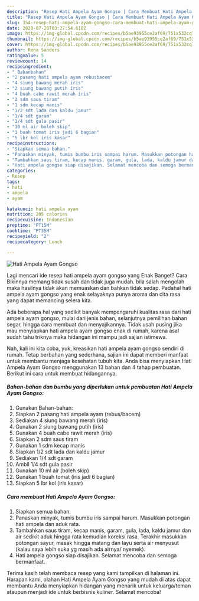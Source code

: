 ```yaml
---
description: "Resep Hati Ampela Ayam Gongso | Cara Membuat Hati Ampela Ayam Gongso Yang Enak Banget"
title: "Resep Hati Ampela Ayam Gongso | Cara Membuat Hati Ampela Ayam Gongso Yang Enak Banget"
slug: 354-resep-hati-ampela-ayam-gongso-cara-membuat-hati-ampela-ayam-gongso-yang-enak-banget
date: 2020-07-28T03:27:54.618Z
image: https://img-global.cpcdn.com/recipes/b5ae93955ce2af69/751x532cq70/hati-ampela-ayam-gongso-foto-resep-utama.jpg
thumbnail: https://img-global.cpcdn.com/recipes/b5ae93955ce2af69/751x532cq70/hati-ampela-ayam-gongso-foto-resep-utama.jpg
cover: https://img-global.cpcdn.com/recipes/b5ae93955ce2af69/751x532cq70/hati-ampela-ayam-gongso-foto-resep-utama.jpg
author: Rena Sanders
ratingvalue: 5
reviewcount: 14
recipeingredient:
- " Bahanbahan"
- "2 pasang hati ampela ayam rebusbacem"
- "4 siung bawang merah iris"
- "2 siung bawang putih iris"
- "4 buah cabe rawit merah iris"
- "2 sdm saus tiram"
- "1 sdm kecap manis"
- "1/2 sdt lada dan kaldu jamur"
- "1/4 sdt garam"
- "1/4 sdt gula pasir"
- "10 ml air boleh skip"
- "1 buah tomat iris jadi 6 bagian"
- "5 lbr kol iris kasar"
recipeinstructions:
- "Siapkan semua bahan."
- "Panaskan minyak, tumis bumbu iris sampai harum. Masukkan potongan hati ampela dan aduk rata."
- "Tambahkan saus tiram, kecap manis, garam, gula, lada, kaldu jamur dan air sedikit aduk hingga rata kemudian koreksi rasa. Terakhir masukkan potongan sayur, masak hingga matang dan layu serta air menyusut (kalau saya lebih suka yg masih ada airnya/ nyemek)."
- "Hati ampela gongso siap disajikan. Selamat mencoba dan semoga bermanfaat."
categories:
- Resep
tags:
- hati
- ampela
- ayam

katakunci: hati ampela ayam 
nutrition: 205 calories
recipecuisine: Indonesian
preptime: "PT15M"
cooktime: "PT35M"
recipeyield: "2"
recipecategory: Lunch

---
```



![Hati Ampela Ayam Gongso](https://img-global.cpcdn.com/recipes/b5ae93955ce2af69/751x532cq70/hati-ampela-ayam-gongso-foto-resep-utama.jpg)

Lagi mencari ide resep hati ampela ayam gongso yang Enak Banget? Cara Bikinnya memang tidak susah dan tidak juga mudah. bila salah mengolah maka hasilnya tidak akan memuaskan dan bahkan tidak sedap. Padahal hati ampela ayam gongso yang enak selayaknya punya aroma dan cita rasa yang dapat memancing selera kita.

Ada beberapa hal yang sedikit banyak mempengaruhi kualitas rasa dari hati ampela ayam gongso, mulai dari jenis bahan, selanjutnya pemilihan bahan segar, hingga cara membuat dan menyajikannya. Tidak usah pusing jika mau menyiapkan hati ampela ayam gongso enak di rumah, karena asal sudah tahu triknya maka hidangan ini mampu jadi sajian istimewa.




Nah, kali ini kita coba, yuk, kreasikan hati ampela ayam gongso sendiri di rumah. Tetap berbahan yang sederhana, sajian ini dapat memberi manfaat untuk membantu menjaga kesehatan tubuh kita. Anda bisa menyiapkan Hati Ampela Ayam Gongso menggunakan 13 bahan dan 4 tahap pembuatan. Berikut ini cara untuk membuat hidangannya.

<!--inarticleads1-->

##### Bahan-bahan dan bumbu yang diperlukan untuk pembuatan Hati Ampela Ayam Gongso:

1. Gunakan  Bahan-bahan:
1. Siapkan 2 pasang hati ampela ayam (rebus/bacem)
1. Sediakan 4 siung bawang merah (iris)
1. Gunakan 2 siung bawang putih (iris)
1. Gunakan 4 buah cabe rawit merah (iris)
1. Siapkan 2 sdm saus tiram
1. Gunakan 1 sdm kecap manis
1. Siapkan 1/2 sdt lada dan kaldu jamur
1. Sediakan 1/4 sdt garam
1. Ambil 1/4 sdt gula pasir
1. Gunakan 10 ml air (boleh skip)
1. Gunakan 1 buah tomat (iris jadi 6 bagian)
1. Siapkan 5 lbr kol (iris kasar)




<!--inarticleads2-->

##### Cara membuat Hati Ampela Ayam Gongso:

1. Siapkan semua bahan.
1. Panaskan minyak, tumis bumbu iris sampai harum. Masukkan potongan hati ampela dan aduk rata.
1. Tambahkan saus tiram, kecap manis, garam, gula, lada, kaldu jamur dan air sedikit aduk hingga rata kemudian koreksi rasa. Terakhir masukkan potongan sayur, masak hingga matang dan layu serta air menyusut (kalau saya lebih suka yg masih ada airnya/ nyemek).
1. Hati ampela gongso siap disajikan. Selamat mencoba dan semoga bermanfaat.




Terima kasih telah membaca resep yang kami tampilkan di halaman ini. Harapan kami, olahan Hati Ampela Ayam Gongso yang mudah di atas dapat membantu Anda menyiapkan hidangan yang menarik untuk keluarga/teman ataupun menjadi ide untuk berbisnis kuliner. Selamat mencoba!
